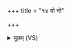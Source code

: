 +++
title = "१४ यो नो"

+++
<details><summary>मूलम् (VS)</summary>

यो नो॒ द्वेष॑त्पृथिवि॒ यः पृ॑त॒न्याद्यो᳡भि॒दासा॒न्मन॑सा॒ यो व॒धेन॑।  
तं नो॑ भूमे रन्धय पूर्वकृत्वरि ॥
</details>